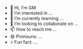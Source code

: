 - 👋 Hi, I’m GM
- 👀 I’m interested in ...
- 🌱 I’m currently learning ...
- 💞️ I’m looking to collaborate on ...
- 📫 How to reach me ...
- 😄 Pronouns: ...
- ⚡ Fun fact: ...

<!---
GM is a ✨ special ✨ repository because its `README.md` (this file) appears on your GitHub profile.
You can click the Preview link to take a look at your changes.
--->
